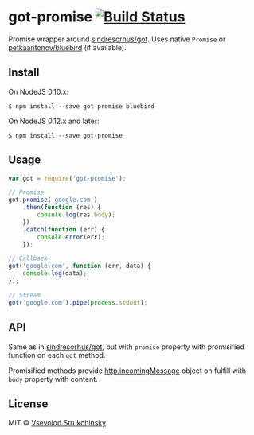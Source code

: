 # got-promise [![Build Status](https://travis-ci.org/floatdrop/got-promise.svg?branch=master)](https://travis-ci.org/floatdrop/got-promise)

Promise wrapper around [sindresorhus/got](https://github.com/sindresorhus/got). Uses native `Promise` or [petkaantonov/bluebird](https://github.com/petkaantonov/bluebird) (if available).

## Install

On NodeJS 0.10.x:

```
$ npm install --save got-promise bluebird
```

On NodeJS 0.12.x and later:

```
$ npm install --save got-promise
```

## Usage

```js
var got = require('got-promise');

// Promise
got.promise('google.com')
	.then(function (res) {
		console.log(res.body);
	})
	.catch(function (err) {
		console.error(err);
	});

// Callback
got('google.com', function (err, data) {
	console.log(data);
});

// Stream
got('google.com').pipe(process.stdout);
```


## API

Same as in [sindresorhus/got](https://github.com/sindresorhus/got), but with `promise` property with promisified function on each `got` method.

Promisified methods provide [http.incomingMessage](https://nodejs.org/api/http.html#http_http_incomingmessage) object on fulfill with `body` property with content.

## License

MIT © [Vsevolod Strukchinsky](http://github.com/floatdrop)
